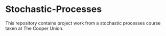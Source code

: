 # Stochastic-Processes
This repository contains project work from a stochastic processes course taken at The Cooper Union.
